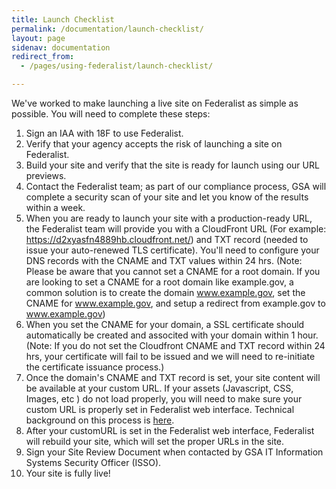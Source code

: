 ```yaml
---
title: Launch Checklist
permalink: /documentation/launch-checklist/
layout: page
sidenav: documentation
redirect_from: 
  - /pages/using-federalist/launch-checklist/

---
```


We've worked to make launching a live site on Federalist as simple as possible. You will need to complete these steps:

1. Sign an IAA with 18F to use Federalist.
2. Verify that your agency accepts the risk of launching a site on Federalist.
3. Build your site and verify that the site is ready for launch using our URL previews.
4. Contact the Federalist team; as part of our compliance process, GSA will complete a security scan of your site and let you know of the results within a week.
5. When you are ready to launch your site with a production-ready URL, the Federalist team will provide you with a CloudFront URL (For example: https://d2xyasfn4889hb.cloudfront.net/) and TXT record (needed to issue your auto-renewed TLS certificate). You'll need to configure your DNS records with the CNAME and TXT values within 24 hrs. (Note: Please be aware that you cannot set a CNAME for a root domain.  If you are looking to set a CNAME for a root domain like example.gov, a common solution is to create the domain www.example.gov, set the CNAME for www.example.gov, and setup a redirect from example.gov to www.example.gov)
6. When you set the CNAME for your domain, a SSL certificate should automatically be created and associted with your domain within 1 hour. (Note: If you do not set the Cloudfront CNAME and TXT record within 24 hrs, your certificate will fail to be issued and we will need to re-initiate the certificate issuance process.)
7. Once the domain's CNAME and TXT record is set, your site content will be available at your custom URL. If your assets (Javascript, CSS, Images, etc ) do not load properly, you will need to make sure your custom URL is properly set in Federalist web interface. Technical background on this process is [here]({{site.baseurl}}/documentation/custom-urls/).
8. After your customURL is set in the Federalist web interface, Federalist will rebuild your site, which will set the proper URLs in the site.
9. Sign your Site Review Document when contacted by GSA IT Information Systems Security Officer (ISSO).
10. Your site is fully live!
